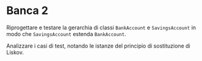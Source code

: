 # Banca 2

Riprogettare e testare la gerarchia di classi `BankAccount` e `SavingsAccount` in modo che `SavingsAccount`
estenda `BankAccount`.

Analizzare i casi di test, notando le istanze del principio di sostituzione di Liskov.